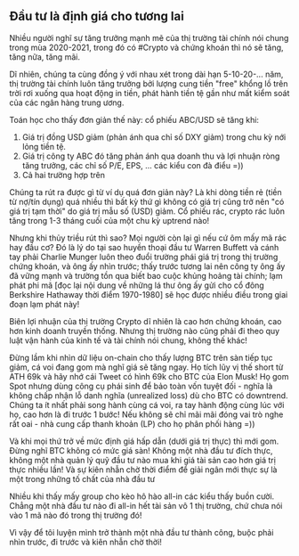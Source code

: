 ## Đầu tư là định giá cho tương lai

Nhiều người nghĩ sự tăng trưởng mạnh mẽ của thị trường tài chính nói chung trong mùa 2020-2021, trong đó có #Crypto và chứng khoán thì nó sẽ tăng, tăng nữa, tăng mãi. 

Dĩ nhiên, chúng ta cùng đồng ý với nhau xét trong dài hạn 5-10-20-... năm, thị trường tài chính luôn tăng trưởng bởi lượng cung tiền "free" khổng lồ trên trời rơi xuống qua hoạt động in tiền, phát hành tiền tệ gần như mất kiểm soát của các ngân hàng trung ương. 

Toán học cho thấy đơn giản thế này: cổ phiếu ABC/USD sẽ tăng khi:

1. Giá trị đồng USD giảm (phản ánh qua chỉ số DXY giảm) trong chu kỳ nới lỏng tiền tệ. 
2. Giá trị công ty ABC đó tăng phản ánh qua doanh thu và lợi nhuận ròng tăng trưởng, các chỉ số P/E, EPS, ... các kiểu con đà điểu =))
3. Cả hai trường hợp trên

Chúng ta rút ra được gì từ ví dụ quá đơn giản này? Là khi dòng tiền rẻ (tiền từ nợ/tín dụng) quá nhiều thì bất kỳ thứ gì không có giá trị cũng trở nên "có giá trị tạm thời" do giá trị mẫu số (USD) giảm. Cổ phiếu rác, crypto rác luôn tăng trong 1-3 tháng cuối của một chu kỳ uptrend nào!

Nhưng khi thủy triều rút thì sao? Mọi người còn lại gì nếu cứ ôm mấy mã rác hay đầu cơ? Đó là lý do tại sao huyền thoại đầu tư Warren Buffett và cánh tay phải Charlie Munger luôn theo đuổi trường phái giá trị trong thị trường chứng khoán, và ông ấy nhìn trước; thấy trước tương lai nên công ty ông ấy đã vững mạnh và trường tồn qua biết bao cuộc khủng hoảng tài chính; lạm phát phi mã [đọc lại nội dung về những lá thư ông ấy gửi cho cổ đông Berkshire Hathaway thời điểm 1970-1980] sẽ học được nhiều điều trong giai đoạn lạm phát này!

Biên lợi nhuận của thị trường Crypto dĩ nhiên là cao hơn chứng khoán, cao hơn kinh doanh truyền thống. Nhưng thị trường nào cũng phải đi theo quy luật vận hành của kinh tế và tài chính nói chung, không thế khác!

Đừng lầm khi nhìn dữ liệu on-chain cho thấy lượng BTC trên sàn tiếp tục giảm, cá voi đang gom mà nghĩ giá sẽ tăng ngay. Họ tích lũy vị thế short từ ATH 69k và hãy nhớ cái Tweet có hình 69k cho BTC của Elon Musk! Họ gom Spot nhưng dùng công cụ phái sinh để bảo toàn vốn tuyệt đối - nghĩa là không chấp nhận lỗ danh nghĩa (unrealized loss) dù cho BTC có downtrend. Chúng ta ít nhất phải song hành cùng cá voi, ra tay hành động cùng lúc với họ, cao hơn là đi trước 1 bước! Nếu không sẽ chỉ mãi mãi đóng vai trò nghe rất oai - nhà cung cấp thanh khoản (LP) cho họ phân phối hàng =))

Và khi mọi thứ trở về mức định giá hấp dẫn (dưới giá trị thực) thì mới gom. Đừng nghĩ BTC không có mức giá sàn! Không một nhà đầu tư đích thực, không một nhà quản lý quỹ đầu tư nào mua khi giá tài sản cao hơn giá trị thực nhiều lần! Và sự kiên nhẫn chờ thời điểm để giải ngân mới thực sự là một trong những tố chất của nhà đầu tư

Nhiều khi thấy mấy group cho kèo hô hào all-in các kiểu thấy buồn cười. Chẳng một nhà đầu tư nào đi all-in hết tài sản vô 1 thị trường, chứ chưa nói vào 1 mã nào đó trong thị trường đó!

Vì vậy để tôi luyện mình trở thành một nhà đầu tư thành công, buộc phải nhìn trước, đi trước và kiên nhẫn chờ thời! 
